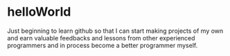 # helloWorld
Just beginning to learn github so that I can start making projects of my own and earn valuable feedbacks and lessons from other experienced programmers and in process become a better programmer myself.
